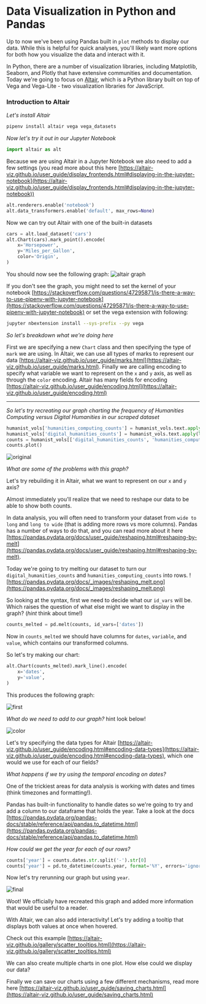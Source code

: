 # Data Visualization in Python and Pandas

Up to now we've been using Pandas built in `plot` methods to display our data. While this is helpful for quick analyses, you'll likely want more options for both how you visualize the data and interact with it.

In Python, there are a number of visualization libraries, including Matplotlib, Seaborn, and Plotly that have extensive communities and documentation. Today we're going to focus on [Altair](https://altair-viz.github.io/index.html), which is a Python library built on top of Vega and Vega-Lite - two visualization libraries for JavaScript.

### Introduction to Altair

*Let's install Altair*

```sh
pipenv install altair vega vega_datasets
```

*Now let's try it out in our Jupyter Notebook*

```python
import altair as alt
```

Because we are using Altair in a Jupyter Notebook we also need to add a few settings (you read more about this here [https://altair-viz.github.io/user_guide/display_frontends.html#displaying-in-the-jupyter-notebook](https://altair-viz.github.io/user_guide/display_frontends.html#displaying-in-the-jupyter-notebook))

```python
alt.renderers.enable('notebook')
alt.data_transformers.enable('default', max_rows=None)
```

Now we can try out Altair with one of the built-in datasets

```python
cars = alt.load_dataset('cars')
alt.Chart(cars).mark_point().encode(
    x='Horsepower',
    y='Miles_per_Gallon',
    color='Origin',
)
```

You should now see the following graph:
![altair graph](images/altair_chart.png)

If you don't see the graph, you might need to set the kernel of your notebook [https://stackoverflow.com/questions/47295871/is-there-a-way-to-use-pipenv-with-jupyter-notebook](https://stackoverflow.com/questions/47295871/is-there-a-way-to-use-pipenv-with-jupyter-notebook) or set the vega extension with following:

```sh
jupyter nbextension install --sys-prefix --py vega
```

*So let's breakdown what we're doing here*

First we are specifying a new `Chart` class and then specifying the type of `mark` we are using. In Altair, we can use all types of marks to represent our data [https://altair-viz.github.io/user_guide/marks.html](https://altair-viz.github.io/user_guide/marks.html). Finally we are calling encoding to specify what variable we want to represent on the `x` and `y` axis, as well as through the `color` encoding. Altair has many fields for encoding [https://altair-viz.github.io/user_guide/encoding.html](https://altair-viz.github.io/user_guide/encoding.html)

---
*So let's try recreating our graph charting the frequency of Humanities Computing versus Digital Humanities in our scraped dataset*

```python
humanist_vols['humanities_computing_counts'] = humanist_vols.text.apply(lambda x: x.count('humanities computing'))
humanist_vols['digital_humanities_counts'] = humanist_vols.text.apply(lambda x: x.count('digital humanities'))
counts = humanist_vols[['digital_humanities_counts', 'humanities_computing_counts']]
counts.plot()
```

![original](images/original_graph.png)

*What are some of the problems with this graph?*

Let's try rebuilding it in Altair, what we want to represent on our `x` and `y` axis?

Almost immediately you'll realize that we need to reshape our data to be able to show both counts.

In data analysis, you will often need to transform your dataset from `wide to long` and `long to wide` (that is adding more rows vs more columns). Pandas has a number of ways to do that, and you can read more about it here [https://pandas.pydata.org/docs/user_guide/reshaping.html#reshaping-by-melt](https://pandas.pydata.org/docs/user_guide/reshaping.html#reshaping-by-melt).

Today we're going to try melting our dataset to turn our `digital_humanities_counts` and `humanities_computing_counts` into rows.
![https://pandas.pydata.org/docs/_images/reshaping_melt.png](https://pandas.pydata.org/docs/_images/reshaping_melt.png)

So looking at the syntax, first we need to decide what our `id_vars` will be. Which raises the question of what else might we want to display in the graph? (*hint* think about time!)

```python
counts_melted = pd.melt(counts, id_vars=['dates'])
```

Now in `counts_melted` we should have columns for `dates`, `variable`, and `value`, which contains our transformed columns.

So let's try making our chart:

```python
alt.Chart(counts_melted).mark_line().encode(
    x='dates',
    y='value',
)
```

This produces the following graph:

![first](images/first_pass.png)

*What do we need to add to our graph?* hint look below!

![color](images/color.png)

Let's try specifying the data types for Altair [https://altair-viz.github.io/user_guide/encoding.html#encoding-data-types](https://altair-viz.github.io/user_guide/encoding.html#encoding-data-types), which one would we use for each of our fields?

*What happens if we try using the temporal encoding on dates?*

One of the trickiest areas for data analysis is working with dates and times (think timezones and formatting!).

Pandas has built-in functionality to handle dates so we're going to try and add a column to our dataframe that holds the year. Take a look at the docs [https://pandas.pydata.org/pandas-docs/stable/reference/api/pandas.to_datetime.html](https://pandas.pydata.org/pandas-docs/stable/reference/api/pandas.to_datetime.html)

*How could we get the year for each of our rows?*

```python
counts['year'] = counts.dates.str.split('-').str[0]
counts['year'] = pd.to_datetime(counts.year, format='%Y', errors='ignore')
```

Now let's try rerunning our graph but using `year`.

![final](images/final.png)

Woot! We officially have recreated this graph and added more information that would be useful to a reader.

With Altair, we can also add interactivity! Let's try adding a tooltip that displays both values at once when hovered.

Check out this example [https://altair-viz.github.io/gallery/scatter_tooltips.html](https://altair-viz.github.io/gallery/scatter_tooltips.html)

We can also create multiple charts in one plot. How else could we display our data?

Finally we can save our charts using a few different mechanisms, read more here [https://altair-viz.github.io/user_guide/saving_charts.html](https://altair-viz.github.io/user_guide/saving_charts.html)
